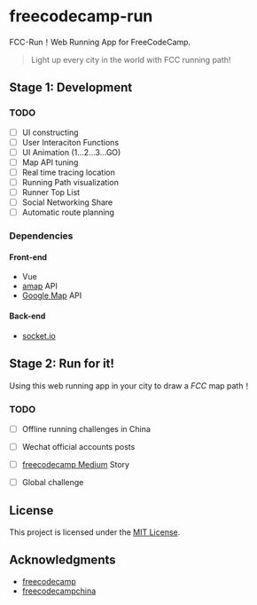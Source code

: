 # freecodecamp-run

FCC-Run！Web Running App for FreeCodeCamp. 

> Light up every city in the world with FCC running path!

## Stage 1: Development

### TODO

- [ ] UI constructing
- [ ] User Interaciton Functions
- [ ] UI Animation (1...2...3...GO)
- [ ] Map API tuning
- [ ] Real time tracing location
- [ ] Running Path visualization
- [ ] Runner Top List
- [ ] Social Networking Share
- [ ] Automatic route planning

### Dependencies

#### Front-end

* Vue
* [amap](http://b.amap.com/) API
* [Google Map](https://map.google.com) API

#### Back-end

* [socket.io](https://socket.io/)

## Stage 2: Run for it!

Using this web running app in your city to draw a _FCC_ map path！ 

### TODO

- [ ] Offline running challenges in China
- [ ] Wechat official accounts posts
- [ ] [freecodecamp Medium](https://medium.freecodecamp.org/) Story
- [ ] Global challenge


## License

This project is licensed under the [MIT License](LICENSE.md).

## Acknowledgments

* [freecodecamp](https://github.com/freeCodeCamp)
* [freecodecampchina](https://github.com/FreeCodeCampChina)
